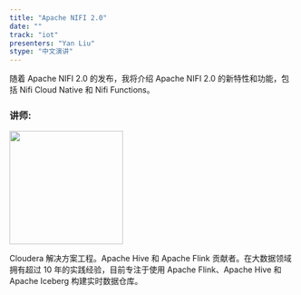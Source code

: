```yaml
---
title: "Apache NIFI 2.0"
date: ""
track: "iot"
presenters: "Yan Liu"
stype: "中文演讲"
--- 
```


随着 Apache NIFI 2.0 的发布，我将介绍 Apache NIFI 2.0 的新特性和功能，包括 Nifi Cloud Native 和 Nifi Functions。

### 讲师:

<img src="https://sessionize.com/image/7f2b-400o400o1-nuJLtj28mqNhmWTXfrjWMp.jpg" width="200" /><br/>

Cloudera 解决方案工程。Apache Hive 和 Apache Flink 贡献者。在大数据领域拥有超过 10 年的实践经验，目前专注于使用 Apache Flink、Apache Hive 和 Apache Iceberg 构建实时数据仓库。